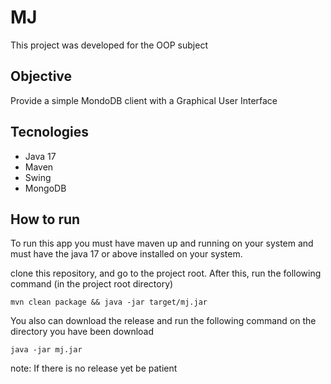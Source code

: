 # MJ

This project was developed for the OOP subject

## Objective

Provide a simple MondoDB client with a Graphical User Interface

## Tecnologies

-   Java 17
-   Maven
-   Swing
-   MongoDB

## How to run

To run this app you must have maven up and running on your system and must have the java 17 or above installed on your system.

clone this repository, and go to the project root. After this, run the following command (in the project root directory)

```
mvn clean package && java -jar target/mj.jar
```

You also can download the release and run the following command on the directory you have been download

```
java -jar mj.jar
```

note: If there is no release yet be patient
